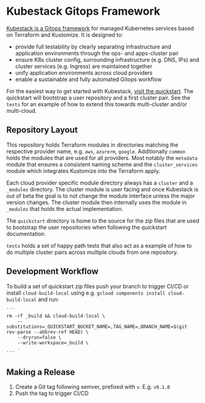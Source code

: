 # Kubestack Gitops Framework

[Kubestack is a Gitops framework](https://www.kubestack.com) for managed Kubernetes services based on Terraform and Kustomize. It is designed to:

 * provide full testability by clearly separating infrastructure and application environments through the ops- and apps-cluster pair
 * ensure K8s cluster config, surrounding infrastructure (e.g. DNS, IPs) and cluster services (e.g. Ingress) are maintained together
 * unify application environments across cloud providers
 * enable a sustainable and fully automated Gitops workflow

For the easiest way to get started with Kubestack, [visit the quickstart](https://www.kubestack.com/infrastructure/documentation/quickstart). The quickstart will bootstrap a user repository and a first cluster pair. See the `tests` for an example of how to extend this towards multi-cluster and/or multi-cloud.

## Repository Layout

This repository holds Terraform modules in directories matching the respective provider name, e.g. `aws`, `azurerm`, `google`. Additionally `common` holds the modules that are used for all providers. Most notably the `metadata` module that ensures a consistent naming scheme and the `cluster_services` module which integrates Kustomize into the Terraform apply.

Each cloud provider specific module directory always has a `cluster` and a `_modules` directory. The cluster module is user facing and once Kubestack is out of beta the goal is to not change the module interface unless the major version changes. The cluster module then internally uses the module in `_modules` that holds the actual implementation.

The `quickstart` directory is home to the source for the zip files that are used to bootstrap the user repositories when following the quickstart documentation.

`tests` holds a set of happy path tests that also act as a example of how to do multiple cluster pairs across multiple clouds from one repository.

## Development Workflow

To build a set of quickstart zip files push your branch to trigger CI/CD or install `cloud-build-local` using e.g. `gcloud components install cloud-build-local` and run:

    ```
    rm -rf _build && cloud-build-local \
        --substitutions=_QUICKSTART_BUCKET_NAME=,TAG_NAME=,BRANCH_NAME=$(git rev-parse --abbrev-ref HEAD) \
        --dryrun=false \
        --write-workspace=_build \
        .
    ```

## Making a Release

1. Create a Git tag following semver, prefixed with `v`. E.g. `v0.1.0`
1. Push the tag to trigger CI/CD
